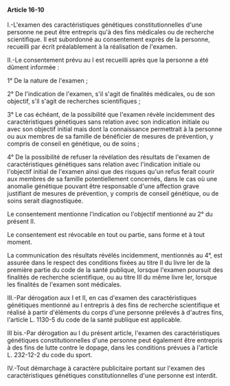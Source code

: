 #### Article 16-10

I.-L'examen des caractéristiques génétiques constitutionnelles d'une personne ne peut être entrepris qu'à des fins médicales ou de recherche scientifique. Il est subordonné au consentement exprès de la personne, recueilli par écrit préalablement à la réalisation de l'examen.

II.-Le consentement prévu au I est recueilli après que la personne a été dûment informée :

1° De la nature de l'examen ;

2° De l'indication de l'examen, s'il s'agit de finalités médicales, ou de son objectif, s'il s'agit de recherches scientifiques ;

3° Le cas échéant, de la possibilité que l'examen révèle incidemment des caractéristiques génétiques sans relation avec son indication initiale ou avec son objectif initial mais dont la connaissance permettrait à la personne ou aux membres de sa famille de bénéficier de mesures de prévention, y compris de conseil en génétique, ou de soins ;

4° De la possibilité de refuser la révélation des résultats de l'examen de caractéristiques génétiques sans relation avec l'indication initiale ou l'objectif initial de l'examen ainsi que des risques qu'un refus ferait courir aux membres de sa famille potentiellement concernés, dans le cas où une anomalie génétique pouvant être responsable d'une affection grave justifiant de mesures de prévention, y compris de conseil génétique, ou de soins serait diagnostiquée.

Le consentement mentionne l'indication ou l'objectif mentionné au 2° du présent II.

Le consentement est révocable en tout ou partie, sans forme et à tout moment.

La communication des résultats révélés incidemment, mentionnés au 4°, est assurée dans le respect des conditions fixées au titre II du livre Ier de la première partie du code de la santé publique, lorsque l'examen poursuit des finalités de recherche scientifique, ou au titre III du même livre Ier, lorsque les finalités de l'examen sont médicales.

III.-Par dérogation aux I et II, en cas d'examen des caractéristiques génétiques mentionné au I entrepris à des fins de recherche scientifique et réalisé à partir d'éléments du corps d'une personne prélevés à d'autres fins, l'article L. 1130-5 du code de la santé publique est applicable.

III bis.-Par dérogation au I du présent article, l'examen des caractéristiques génétiques constitutionnelles d'une personne peut également être entrepris à des fins de lutte contre le dopage, dans les conditions prévues à l'article L. 232-12-2 du code du sport.

IV.-Tout démarchage à caractère publicitaire portant sur l'examen des caractéristiques génétiques constitutionnelles d'une personne est interdit.

